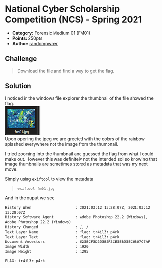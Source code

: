# National Cyber Scholarship Competition (NCS) - Spring 2021

* **Category:** Forensic Medium 01 (FM01)
* **Points:** 250pts
* **Author:** [randompwner](https://github.com/randompwner)

## Challenge

> Download the file and find a way to get the flag.

## Solution
I noticed in the windows file explorer the thumbnail of the file showed the flag.\
![](./../assets/fm01.png)\
Upon opening the jpeg we are greeted with the colors of the rainbow splashed everywhere not the image from the thumbnail.

I tried zooming into the thumbnail and guessed the flag from what I could make out.
However this was definitely not the intended sol so knowing that image thumbnails are sometimes stored as metadata that was my next move.

Simply using `exiftool` to view the metadata
> `exiftool fm01.jpg`

And in the ouput we see
```
History When                    : 2021:03:12 13:28:07Z, 2021:03:12 13:28:07Z
History Software Agent          : Adobe Photoshop 22.2 (Windows), Adobe Photoshop 22.2 (Windows)
History Changed                 : /, /
Text Layer Name                 : flag: tr4il3r_p4rk
Text Layer Text                 : flag: tr4il3r_p4rk
Document Ancestors              : E25BCF5D355B2F2CE5EB55EC6B67C7AF
Image Width                     : 1920
Image Height                    : 1295

```
```
FLAG: tr4il3r_p4rk
```